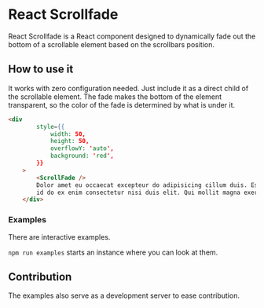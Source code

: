# React Scrollfade #

React Scrollfade is a React component designed to dynamically fade out the bottom of a scrollable element based on the scrollbars position.

## How to use it ##

It works with zero configuration needed. Just include it as a direct child of the scrollable element.
The fade makes the bottom of the element transparent, so the color of the fade is determined by what is under it.

```html
<div
        style={{
            width: 50,
            height: 50,
            overflowY: 'auto',
            background: 'red',
        }}
    >
        <ScrollFade />
        Dolor amet eu occaecat excepteur do adipisicing cillum duis. Est ullamco ullamco sit ea irure consequat
        id do ex enim consectetur nisi duis elit. Qui mollit magna exercitation est sit.
    </div>
```

### Examples ###

There are interactive examples.

``` npm run examples ``` starts an instance where you can look at them.

## Contribution ##

The examples also serve as a development server to ease contribution.